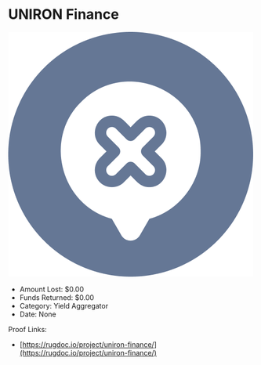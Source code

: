 # UNIRON Finance
![UNIRON Finance](/rektimages/UNIRON-Finance.png)
- Amount Lost: $0.00
- Funds Returned: $0.00
- Category: Yield Aggregator
- Date: None



Proof Links:
- [https://rugdoc.io/project/uniron-finance/](https://rugdoc.io/project/uniron-finance/)


